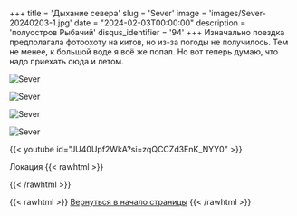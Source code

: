 +++
title = 'Дыхание севера'
slug = 'Sever'
image = 'images/Sever-20240203-1.jpg'
date = "2024-02-03T00:00:00"
description = 'полуостров Рыбачий'
disqus_identifier = '94'
+++
Изначально поездка предполагала фотоохоту на китов, но из-за погоды не получилось. Тем не менее, к большой воде я всё же попал. Но вот теперь думаю, что надо приехать сюда и летом.

![Sever](/images/Sever-20240203-2.jpg)

![Sever](/images/Sever-20240203-3.jpg)

![Sever](/images/Sever-20240203-4.jpg)

![Sever](/images/Sever-20240203-5.jpg)

{{< youtube id="JU40Upf2WkA?si=zqQCCZd3EnK_NYY0" >}}

Локация
{{< rawhtml >}}
<script type="text/javascript" charset="utf-8" async src="https://api-maps.yandex.ru/services/constructor/1.0/js/?um=constructor%3Afbef4112951be88f2d1fd0b9e9bf82fcae39b0774cf12b1339ef6d65f8a1989b&amp;width=500&amp;height=400&amp;lang=ru_RU&amp;scroll=true"></script>
{{< /rawhtml >}}

{{< rawhtml >}}
<a href="#">Вернуться в начало страницы</a>
{{< /rawhtml >}}